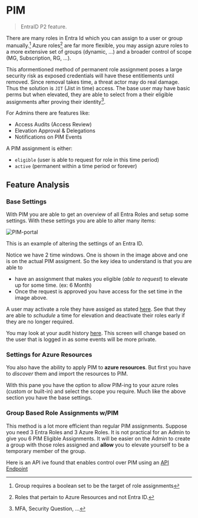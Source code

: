 # PIM

> EntraID P2 feature.


There are many roles in Entra Id which you can assign to a user or group manually.[^2] Azure roles[^3] are far more flexible, you may assign azure roles to a more extensive set of groups (dynamic, ...) and a broader control of scope (MG, Subscription, RG, ...).

This aformentioned method of permanent role assignment poses a large security risk as exposed credentials will have these entitlements until removed. Since removal takes time, a threat actor may do real damage. Thus the solution is `JIT` (Jist in time) access. The base user may have basic perms but when elevated, they are able to select from a their eligible assignments after proving their identity[^4].

For Admins there are features like:
- Access Audits (Access Review)
- Elevation Approval & Delegations
- Notifications on PIM Events

A PIM assignment is either:
- `eligible` (user is able to request for role in this time period)
- `active` (permanent within a time period or forever)

## Feature Analysis

### Base Settings

With PIM you are able to get an overview of all Entra Roles and setup some settings. With these settings you are able to alter many items:

![PIM-portal](https://learn.microsoft.com/en-us/entra/id-governance/privileged-identity-management/media/pim-resource-roles-configure-role-settings/resources-role-setting-details.png)

This is an example of altering the settings of an Entra ID.

Notice we have 2 time windows. One is shown in the image above and one is on the actual PIM assigment. So the key idea to understand is that you are able to 
- have an assignment that makes you eligible (_able to request_) to elevate up for some time. (ex: 6 Month)
- Once the request is approved you have access for the set time in the image above.

A user may activate a role they have assiged as stated [here](https://learn.microsoft.com/en-us/entra/id-governance/privileged-identity-management/pim-how-to-activate-role). See that they are able to _schudule_ a time for elevation and deactivate their roles early if they are no longer required.

You may look at your audit history [here](https://learn.microsoft.com/en-us/entra/id-governance/privileged-identity-management/pim-how-to-use-audit-log). This screen will change based on the user that is logged in as some events will be more private.


### Settings for Azure Resources

You also have the ability to apply PIM to **azure resources**. But first you have to _discover_ them and import the resources to PIM.

With this pane you have the option to allow PIM-ing to your azure roles (custom or built-in) and select the scope you require. Much like the above section you have the base settings. 

### Group Based Role Assignments w/PIM


This method is a lot more efficient than regular PIM assignments. Suppose you need 3 Entra Roles and 3 Azure Roles. It is not practical for an Admin to give you 6 PIM Eligible Assignments. It will be easier on the Admin to create a group with those roles assigned and **allow** you to elevate yourself to be a temporary member of the group.

Here is an API ive found that enables control over PIM using an [API Endpoint](https://learn.microsoft.com/en-us/graph/api/privilegedaccessgroup-post-eligibilityschedulerequests?view=graph-rest-1.0&tabs=http)

[^1]: Other tenants that trust tenant T.
[^2]: Group requires a boolean set to be the target of role assignments
[^3]: Roles that pertain to Azure Resources and not Entra ID. 
[^4]: MFA, Security Question, ...
